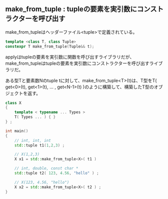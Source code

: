 ## make_from_tuple : tupleの要素を実引数にコンストラクターを呼び出す

make_from_tupleはヘッダーファイル\<tuple\>で定義されている。

~~~c++
template <class T, class Tuple>
constexpr T make_from_tuple(Tuple&& t);
~~~

applyはtupleの要素を実引数に関数を呼び出すライブラリだが、make_from_tupleはtupleの要素を実引数にコンストラクターを呼び出すライブラリだ。

ある型Tと要素数Nのtuple tに対して、make_from_tuple\<T\>(t)は、T型をT( get\<0\>(t), get\<1\>(t), ... , get\<N-1\>(t) )のように構築して、構築したT型のオブジェクトを返す。

~~~cpp
class X
{
    template < typename ... Types >
    T( Types ... ) { }
} ;

int main()
{
    // int, int, int
    std::tuple t1(1,2,3) ;

    // X(1,2,3)
    X x1 = std::make_from_tuple<X>( t1 ) 

    // int, double, const char *
    std::tuple t2( 123, 4.56, "hello" ) ;

    // X(123, 4.56, "hello")
    X x2 = std::make_from_tuple<X>( t2 ) ;
}
~~~
